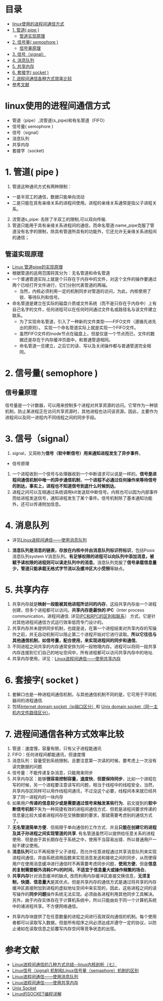 # 目录
- [linux使用的进程间通信方式](#linux使用的进程间通信方式)
- [1. 管道( pipe )](#1-管道-pipe-)
	- [管道实现原理](#管道实现原理)
- [2. 信号量( semophore )](#2-信号量-semophore-)
	- [信号量原理](#信号量原理)
- [3. 信号（signal）](#3-信号signal)
- [4. 消息队列](#4-消息队列)
- [5. 共享内存](#5-共享内存)
- [6. 套接字( socket )](#6-套接字-socket-)
- [7. 进程间通信各种方式效率比较](#7-进程间通信各种方式效率比较)
- [参考文献](#参考文献)

# linux使用的进程间通信方式
- 管道（pipe）,流管道(s_pipe)和有名管道（FIFO）
- 信号量( semophore )
- 信号（signal）
- 消息队列
- 共享内存
- 套接字（socket)

# 1. 管道( pipe )

1. 管道这种通讯方式有两种限制：
- 一是半双工的通信，数据只能单向流动
- 二是只能在具有亲缘关系的进程间使用。进程的亲缘关系通常是指父子进程关系。
2. 流管道s_pipe: 去除了半双工的限制,可以双向传输.
3. 管道只能用于具有亲缘关系进程间的通信，而命名管道:name_pipe克服了管道没有名字的限制，除具有管道所具有的功能外，它还允许无亲缘关系进程间的通信；
## 管道实现原理
- [Linux 管道pipe的实现原理](https://segmentfault.com/a/1190000009528245)
- 根据管道的适用范围将其分为：无名管道和命名管道
- 一个普通管道实际上就是个只存在于内存中的文件，对这个文件的操作要通过两个已经打开文件进行，它们分别代表管道的两端。
  - 当然，内核必须利用一定的机制同步对管道的访问，为此，内核使用了锁、等待队列和信号。
- 命名管道是建立在实际的磁盘介质或文件系统（而不是只存在于内存中）上有自己名字的文件，任何进程可以在任何时间通过文件名或路径名与该文件建立联系。
  - 为了实现命名管道，引入了一种新的文件类型——FIFO文件（遵循先进先出的原则）。
    实现一个命名管道实际上就是实现一个FIFO文件。
  - 虽然FIFO文件的inode节点在磁盘上，但是仅是一个节点而已，文件的数据还是存在于内存缓冲页面中，和普通管道相同。
  - 命名管道一旦建立，之后它的读、写以及关闭操作都与普通管道完全相同。
# 2. 信号量( semophore )
## 信号量原理
信号量是一个计数器，可以用来控制多个进程对共享资源的访问。它常作为一种锁机制，防止某进程正在访问共享资源时，其他进程也访问该资源。因此，主要作为进程间以及同一进程内不同线程之间的同步手段。
# 3. 信号（signal）
1. signal，又简称为**信号（软中断信号）用来通知进程发生了异步事件**。
- 信号原理
1. 一个进程收到一个信号与处理器收到一个中断请求可以说是一样的。**信号是进程间通信机制中唯一的异步通信机制**，**一个进程不必通过任何操作来等待信号的到达，事实上，进程也不知道信号到底什么时候到达**。
2. 进程之间可以互相通过系统调用kill发送软中断信号。内核也可以因为内部事件而给进程发送信号，通知进程发生了某个事件。信号机制除了基本通知功能外，还可以传递附加信息。
# 4. 消息队列
- 详见[Linux进程间通信——使用消息队列](https://blog.csdn.net/ljianhui/article/details/10287879)
1. **消息队列是消息的链表，存放在内核中并由消息队列标识符标识**，包括Posix消息队列system V消息队列。**有足够权限的进程可以向队列中添加消息，被赋予读权限的进程则可以读走队列中的消息**。消息队列克服了**信号承载信息量少，管道只能承载无格式字节流以及缓冲区大小受限**等缺点。
# 5. 共享内存
1. 共享内存就是**映射一段能被其他进程所访问的内存**，这段共享内存由一个进程创建，但多个进程都可以访问。**共享内存是最快的 IPC**（inter process communication，进程间通信. 详见[IPC和RPC的区别和联系](https://blog.csdn.net/discoveryunknown/article/details/52438483)） 方式，它是针对其他进程间通信方式运行效率低而专门设计的。
2. 共享内存并未提供同步机制，也就是说，在第一个进程结束对共享内存的写操作之前，并无自动机制可以阻止第二个进程开始对它进行读取。**所以它往往与其他通信机制，如信号量，配合使用，来实现进程间的同步和通信**。
3. 不同进程之间共享的内存通常安排为同一段物理内存。进程可以将同一段共享内存连接到它们自己的地址空间中，所有进程都可以访问共享内存中的地址.
4. 共享内存使用，详见：[Linux进程间通信——使用共享内存](https://blog.csdn.net/ljianhui/article/details/10253345)
# 6. 套接字( socket )
1. 套解口也是一种进程间通信机制，与其他通信机制不同的是，它可用于不同机器间的进程通信. 
2. 包括[Internet domain socket（ip端口区分）](https://blog.csdn.net/hguisu/article/details/7445768)和 [Unix domain socket（同一主机内文件路径区分）](https://www.jianshu.com/p/d4bb6d4f8e4c)。

# 7. 进程间通信各种方式效率比较
1. 管道：速度慢，容量有限，只有父子进程能通讯
2. FIFO：任何进程间都能通讯，但速度慢
3. 消息队列：容量受到系统限制，且要注意第一次读的时候，要考虑上一次没有读完数据的问题
4. 信号量：不能传递复杂消息，只能用来同步
5. 共享内存区：能够**很容易控制容量，速度快**，**但要保持同步**，比如一个进程在写的时候，另一个进程要注意读写的问题，相当于线程中的线程安全，当然，共享内存区同样可以用作线程间通讯，不过没这个必要，线程间本来就已经共享了同一进程内的一块内存
6. 如果用户**传递的信息较少或是需要通过信号来触发某些行为**．前文提到的**软中断信号机制**不失为一种简捷有效的进程间通信方式．但若是进程间要求传递的信息量比较大或者进程间存在交换数据的要求，那就需要考虑别的通信方式了。
7. **无名管道简单方便**．但局限于单向通信的工作方式．并且**只能在创建它的进程及其子孙进程之间实现管道的共享**. 有名管道虽然可以提供给任意关系的进程使用．但是由于其长期存在于系统之中，使用不当容易出错．所以普通用户一般不建议使用。
8. **消息队列**可以不再局限于父子进程，而允许任意进程通过共享消息队列来实现进程间通信，并由系统调用函数来实现消息发送和接收之间的同步，从而使得用户在使用消息缓冲进行通信时不再需要考虑同步问题，**使用方便**，但是**信息的复制需要额外消耗CPU的时间，不适宜于信息量大或操作频繁的场合**。
9. **共享内存**针对消息缓冲的缺点, 改而利用内存缓冲区直接交换信息，**无须复制，快捷、信息量大**是其优点。但是共享内存的通信方式是通过将共享的内存缓冲区直接附加到进程的虚拟地址空间中来实现的，因此，这些进程之间的读写操作的**同步问题**操作系统无法实现。必须由各进程利用其他同步工具解决。另外，由于内存实体存在于计算机系统中，所以只能由处于同一个计算机系统中的诸进程共享。不方便网络通信。

- 共享内存块提供了在任意数量的进程之间进行高效双向通信的机制。每个使用者都可以读取写入数据，但是所有程序之间必须达成并遵守一定的协议，以防止诸如在读取信息之前覆写内存空间等竞争状态的出现。


# 参考文献
- [Linux进程间通信的几种方式总结--linux内核剖析（七）](https://blog.csdn.net/gatieme/article/details/50908749)
- [Linux信号（signal) 机制和Linux信号量（semaphore）机制的区别](https://blog.csdn.net/langjian2012/article/details/39717903)
- [Linux进程间通信——使用消息队列](https://blog.csdn.net/ljianhui/article/details/10287879)
- [Linux进程间通信——使用共享内存](https://blog.csdn.net/ljianhui/article/details/10253345)
- [Unix Socket](https://www.jianshu.com/p/d4bb6d4f8e4c)
- [Linux的SOCKET编程详解](https://blog.csdn.net/hguisu/article/details/7445768)
